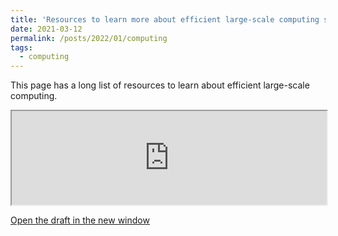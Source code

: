 ```yaml
---
title: 'Resources to learn more about efficient large-scale computing skills'
date: 2021-03-12
permalink: /posts/2022/01/computing
tags:
  - computing
---
```


This page has a long list of resources to learn about efficient large-scale computing.

<iframe width="100%" src="https://docs.google.com/document/d/e/2PACX-1vRL6IorMh9tvCSGwxxIPwjiy364nRBuPCFwfyNDw-sDzYvEEgjXZeGmg_YC8r1E8_r3TfNr_KG--aJy/pub?embedded=true"></iframe>

<a href="https://docs.google.com/document/d/e/2PACX-1vRL6IorMh9tvCSGwxxIPwjiy364nRBuPCFwfyNDw-sDzYvEEgjXZeGmg_YC8r1E8_r3TfNr_KG--aJy/pub" target="_blank">Open the draft in the new window</a>
